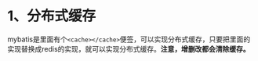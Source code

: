 # 1、分布式缓存

mybatis是里面有个`<cache></cache>`便签，可以实现分布式缓存，只要把里面的实现替换成redis的实现，就可以实现分布式缓存。**注意，增删改都会清除缓存。**